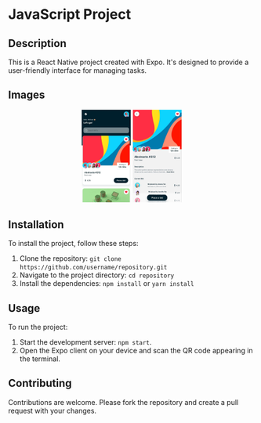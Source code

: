 # JavaScript Project

## Description

This is a React Native project created with Expo. It's designed to provide a user-friendly interface for managing tasks.

## Images

<div style="text-align: center;">
  <img src="./assets/images/photo1700681993.jpeg" width="100" />
  <img src="./assets/images/photo1700682000.jpeg" width="100" />
</div>

## Installation

To install the project, follow these steps:

1. Clone the repository: `git clone https://github.com/username/repository.git`
2. Navigate to the project directory: `cd repository`
3. Install the dependencies: `npm install` or `yarn install`

## Usage

To run the project:

1. Start the development server: `npm start`.
2. Open the Expo client on your device and scan the QR code appearing in the terminal.

## Contributing

Contributions are welcome. Please fork the repository and create a pull request with your changes.
